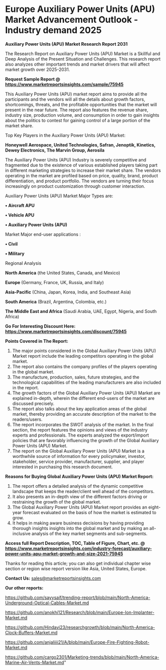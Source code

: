  # Europe Auxiliary Power Units (APU) Market Advancement Outlook - Industry demand 2025

<strong>Auxiliary Power Units (APU) Market Research Report 2031</strong>

The Research Report on Auxiliary Power Units (APU) Market is a Skillful and Deep Analysis of the Present Situation and Challenges. This research report also analyzes other important trends and market drivers that will affect market growth over 2025-2031.

<strong>Request Sample Report @ <a href=https://www.marketreportsinsights.com/sample/75945>https://www.marketreportsinsights.com/sample/75945</a></strong>

This Auxiliary Power Units (APU) market report aims to provide all the participants and the vendors will all the details about growth factors, shortcomings, threats, and the profitable opportunities that the market will present in the near future. The report also features the revenue share, industry size, production volume, and consumption in order to gain insights about the politics to contest for gaining control of a large portion of the market share.

Top Key Players in the Auxiliary Power Units (APU) Market:

<strong>Honeywell Aerospace, United Technologies, Safran, Jenoptik, Kinetics, Dewey Electronics, The Marvin Group, Aerosila</strong>

The Auxiliary Power Units (APU) Industry is severely competitive and fragmented due to the existence of various established players taking part in different marketing strategies to increase their market share. The vendors operating in the market are profiled based on price, quality, brand, product differentiation, and product portfolio. The vendors are turning their focus increasingly on product customization through customer interaction.

Auxiliary Power Units (APU) Market Major Types are:

<strong>• Aircraft APU

• Vehicle APU

• Auxiliary Power Units (APU)</strong>

Market Major end-user applications :

<strong>• Civil

• Military</strong>

Regional Analysis

</u><strong><b>North America</b></strong> (the United States, Canada, and Mexico)

<strong><b>Europe </b></strong>(Germany, France, UK, Russia, and Italy)

<strong><b>Asia-Pacific</b></strong> (China, Japan, Korea, India, and Southeast Asia)

<strong><b>South America</b></strong> (Brazil, Argentina, Colombia, etc.)

<strong><b>The Middle East and Africa</b></strong> (Saudi Arabia, UAE, Egypt, Nigeria, and South Africa)

<strong>Go For Interesting Discount Here: <a href=https://www.marketreportsinsights.com/discount/75945>https://www.marketreportsinsights.com/discount/75945</a></strong>

<strong>Points Covered in The Report:</strong>
<ol>
  <li>The major points considered in the Global Auxiliary Power Units (APU) Market report include the leading competitors operating in the global market.</li>
  <li>The report also contains the company profiles of the players operating in the global market.</li>
  <li>The manufacture, production, sales, future strategies, and the technological capabilities of the leading manufacturers are also included in the report.</li>
  <li>The growth factors of the Global Auxiliary Power Units (APU) Market are explained in-depth, wherein the different end-users of the market are discussed precisely.</li>
  <li>The report also talks about the key application areas of the global market, thereby providing an accurate description of the market to the readers/users.</li>
  <li>The report incorporates the SWOT analysis of the market. In the final section, the report features the opinions and views of the industry experts and professionals. The experts analyzed the export/import policies that are favorably influencing the growth of the Global Auxiliary Power Units (APU) Market.</li>
  <li>The report on the Global Auxiliary Power Units (APU) Market is a worthwhile source of information for every policymaker, investor, stakeholder, service provider, manufacturer, supplier, and player interested in purchasing this research document.</li>
</ol>
<strong>Reasons for Buying Global Auxiliary Power Units (APU) Market Report:</strong>

<ol>
  <li>The report offers a detailed analysis of the dynamic competitive landscape that keeps the reader/client well ahead of the competitors.</li>
  <li>It also presents an in-depth view of the different factors driving or restraining the growth of the global market.</li>
  <li>The Global Auxiliary Power Units (APU) Market report provides an eight-year forecast evaluated on the basis of how the market is estimated to grow.</li>
  <li>It helps in making aware business decisions by having providing thorough insights insights into the global market and by making an all-inclusive analysis of the key market segments and sub-segments.</li>
</ol>
<strong>Access full Report Description, TOC, Table of Figure, Chart, etc. @ <a href=https://www.marketreportsinsights.com/industry-forecast/auxiliary-power-units-apu-market-growth-and-size-2021-75945>https://www.marketreportsinsights.com/industry-forecast/auxiliary-power-units-apu-market-growth-and-size-2021-75945</a></strong>


Thanks for reading this article; you can also get individual chapter wise section or region wise report version like Asia, United States, Europe.

<strong>Contact Us:</strong>
sales@marketreportsinsights.com

<strong>Our other reports:</strong>

<a href=https://github.com/sayysaif/trending-report/blob/main/North-America-Underground-Optical-Cables-Market.md>https://github.com/sayysaif/trending-report/blob/main/North-America-Underground-Optical-Cables-Market.md</a>

<a href=https://github.com/anokhi121/Research/blob/main/Europe-Ion-Implanter-Market.md>https://github.com/anokhi121/Research/blob/main/Europe-Ion-Implanter-Market.md</a>

<a href=https://github.com/Hindavi23/researchgrowth/blob/main/North-America-Clock-Buffers-Market.md>https://github.com/Hindavi23/researchgrowth/blob/main/North-America-Clock-Buffers-Market.md</a>

<a href=https://github.com/anjaliiii21/A/blob/main/Europe-Fire-Fighting-Robot-Market.md>https://github.com/anjaliiii21/A/blob/main/Europe-Fire-Fighting-Robot-Market.md</a>

<a href=https://github.com/cargo2301/Marketing-trends/blob/main/North-America-Marine-Air-Vents-Market.md>https://github.com/cargo2301/Marketing-trends/blob/main/North-America-Marine-Air-Vents-Market.md</a>"
